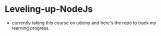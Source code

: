 # Leveling-up-NodeJs
- currently taking this course on udemy and here's the repo to track my learning progress.
